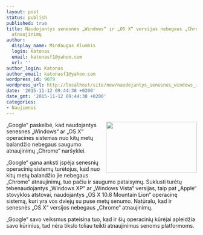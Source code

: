 ```yaml
---
layout: post
status: publish
published: true
title: Naudojantys senesnes „Windows“ ir „OS X“ versijas nebegaus „Chrome“ naršyklės
  atnaujinimų
author:
  display_name: Mindaugas Klumbis
  login: Katonas
  email: katonasf1@yahoo.com
  url: ''
author_login: Katonas
author_email: katonasf1@yahoo.com
wordpress_id: 9079
wordpress_url: http://localhost/site/new/naudojantys_senesnes_windows_ir_os_x_versijas_nebegaus_chrome_narsykles_atnaujinimu/
date: '2015-11-12 09:44:38 +0200'
date_gmt: '2015-11-12 09:44:38 +0200'
categories:
- Naujienos
---
```

<p>
	<img alt="" src="http://technews.lt/userfiles/google_chrome-e1417022353630.png" style="width: 240px; height: 135px; float: right;" />&bdquo;Google&ldquo; paskelbė, kad naudojantys senesnes &bdquo;Windows&ldquo; ar &bdquo;OS X&ldquo; operacines sistemas nuo kitų metų balandžio nebegaus saugumo atnaujinimų &bdquo;Chrome&ldquo; nar&scaron;yklei.</p>
<p>
	&bdquo;Google&ldquo; gana anksti įspėja senesnių operacinių sistemų turėtojus, kad nuo kitų metų balandžio jie nebegaus &bdquo;Chrome&ldquo; atnaujinimų, tuo pačiu ir saugumo pataisymų. Suklusti turėtų tebenaudojantys &bdquo;Windows XP&ldquo; ar &bdquo;Windows Vista&ldquo; versijas, taip pat &bdquo;Apple&ldquo; stovyklos atstovai, naudojantys &bdquo;OS X 10.8 Mountain Lion&ldquo; operacinę sistemą, kuri yra vos dviejų su puse metų senumo. Natūralu, kad ir senesnės &bdquo;OS X&ldquo; versijos nebegaus &bdquo;Chrome&ldquo; atnaujinimų.</p>
<p>
	&bdquo;Google&ldquo; savo veiksmus pateisina tuo, kad ir &scaron;ių operacinių kūrėjai apleidžia savo kūrinius, tad nėra tikslo toliau teikti atnaujinimus senoms platformoms.</p>
